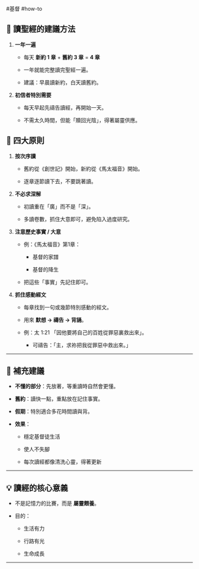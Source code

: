 #基督 #how-to 
## 📖 讀聖經的建議方法

1. **一年一遍**
    
    - 每天 **新約 1 章** + **舊約 3 章** = **4 章**
        
    - 一年就能完整讀完聖經一遍。
        
    - 建議：早晨讀新約，白天讀舊約。
        
2. **初信者特別需要**
    
    - 每天早起先禱告讀經，再開始一天。
        
    - 不需太久時間，但能「贖回光陰」，得著屬靈供應。
        

## 📝 四大原則

1. **按次序讀**
    
    - 舊約從《創世記》開始，新約從《馬太福音》開始。
        
    - 逐章逐節讀下去，不要跳著讀。
        
2. **不必求深解**
    
    - 初讀重在「廣」而不是「深」。
        
    - 多讀卷數，抓住大意即可，避免陷入過度研究。
        
3. **注意歷史事實 / 大意**
    
    - 例：《馬太福音》第1章：
        
        - 基督的家譜
            
        - 基督的降生
            
    - 把這些「事實」先記住即可。
        
4. **抓住感動經文**
    
    - 每章找到一句或幾節特別感動的經文。
        
    - 用來 **默想 → 禱告 → 背誦**。
        
    - 例：太 1:21 「因他要將自己的百姓從罪惡裏救出來」。
        
        - 可禱告：「主，求祢把我從罪惡中救出來。」
            

---

## 🌱 補充建議

- **不懂的部分**：先放著，等重讀時自然會更懂。
    
- **舊約**：讀快一點，重點放在記住事實。
    
- **假期**：特別適合多花時間讀與背。
    
- **效果**：
    
    - 穩定基督徒生活
        
    - 使人不失腳
        
    - 每次讀經都像清洗心靈，得著更新
        

---

## 💡 讀經的核心意義

- 不是記憶力的比賽，而是 **屬靈餵養**。
    
- 目的：
    
    - 生活有力
        
    - 行路有光
        
    - 生命成長
        

---
